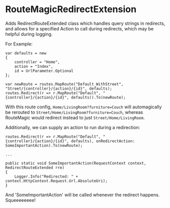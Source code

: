 RouteMagicRedirectExtension
===========================

Adds RedirectRouteExtended class which handles query strings in redirects, and allows for a specified Action to call during redirects, which may be helpful during logging.

For Example:

    var defaults = new
    {
        controller = "Home",
        action = "Index",
        id = UrlParameter.Optional
    };

    var newRoute = routes.MapRoute("Default_WithStreet", "Street/{controller}/{action}/{id}", defaults);
    routes.Redirect(r => r.MapRoute("Default", "{controller}/{action}/{id}", defaults)).To(newRoute);

With this route config, <code>Home/LivingRoom?furniture=Couch</code> will automagically be rerouted to <code>Street/Home/LivingRoom?furniture=Couch</code>, whereas RouteMagic would redirect instead to just <code>Street/Home/LivingRoom</code>.

Additionally, we can supply an action to run during a redirection:

    routes.Redirect(r => r.MapRoute("Default", "{controller}/{action}/{id}", defaults), onRedirectAction: SomeImportantAction).To(newRoute);
        
    ...
    
    public static void SomeImportantAction(RequestContext context, RedirectRouteExtended rre)
    {
        Logger.Info("Redirected: " + context.HttpContext.Request.Url.AbsoluteUri);
    }
    
And 'SomeImportantAction' will be called whenever the redirect happens. Squeeeeeeee!